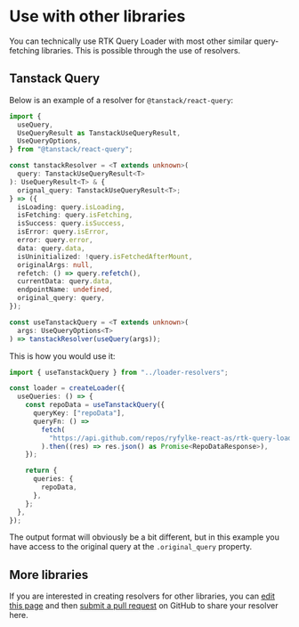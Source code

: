 # Use with other libraries

You can technically use RTK Query Loader with most other similar query-fetching libraries. This is possible through the use of resolvers.

## Tanstack Query

Below is an example of a resolver for `@tanstack/react-query`:

```typescript
import {
  useQuery,
  UseQueryResult as TanstackUseQueryResult,
  UseQueryOptions,
} from "@tanstack/react-query";

const tanstackResolver = <T extends unknown>(
  query: TanstackUseQueryResult<T>
): UseQueryResult<T> & {
  orignal_query: TanstackUseQueryResult<T>;
} => ({
  isLoading: query.isLoading,
  isFetching: query.isFetching,
  isSuccess: query.isSuccess,
  isError: query.isError,
  error: query.error,
  data: query.data,
  isUninitialized: !query.isFetchedAfterMount,
  originalArgs: null,
  refetch: () => query.refetch(),
  currentData: query.data,
  endpointName: undefined,
  original_query: query,
});

const useTanstackQuery = <T extends unknown>(
  args: UseQueryOptions<T>
) => tanstackResolver(useQuery(args));
```

This is how you would use it:

```typescript
import { useTanstackQuery } from "../loader-resolvers";

const loader = createLoader({
  useQueries: () => {
    const repoData = useTanstackQuery({
      queryKey: ["repoData"],
      queryFn: () =>
        fetch(
          "https://api.github.com/repos/ryfylke-react-as/rtk-query-loader"
        ).then((res) => res.json() as Promise<RepoDataResponse>),
    });

    return {
      queries: {
        repoData,
      },
    };
  },
});
```

The output format will obviously be a bit different, but in this example you have access to the original query at the `.original_query` property.

## More libraries

If you are interested in creating resolvers for other libraries, you can [edit this page](https://github.com/ryfylke-react-as/rtk-query-loader/tree/main/docs/docs/Advanced/other-libs.md) and then [submit a pull request](https://github.com/ryfylke-react-as/rtk-query-loader/compare) on GitHub to share your resolver here.
